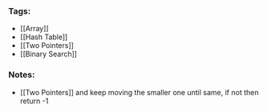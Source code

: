 ### Tags:
- [[Array]]
- [[Hash Table]]
- [[Two Pointers]]
- [[Binary Search]]
### Notes:
- [[Two Pointers]] and keep moving the smaller one until same, if not then return -1